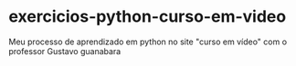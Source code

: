 # exercicios-python-curso-em-video
Meu processo de aprendizado em python no site "curso em vídeo" com o professor Gustavo guanabara

